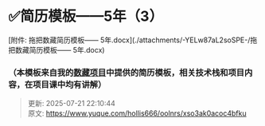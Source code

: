 # ✅简历模板——5年（3）

[附件: 拖把数藏简历模板—— 5年.docx](./attachments/-YELw87aL2soSPE-/拖把数藏简历模板—— 5年.docx)

### （本模板来自我的[数藏项目](https://www.yuque.com/hollis666/oolnrs/dgolk0cckpb94sia)中提供的简历模板，相关技术栈和项目内容，在项目课中均有讲解）


> 更新: 2025-07-21 22:10:44  
> 原文: <https://www.yuque.com/hollis666/oolnrs/xso3ak0acoc4bfku>